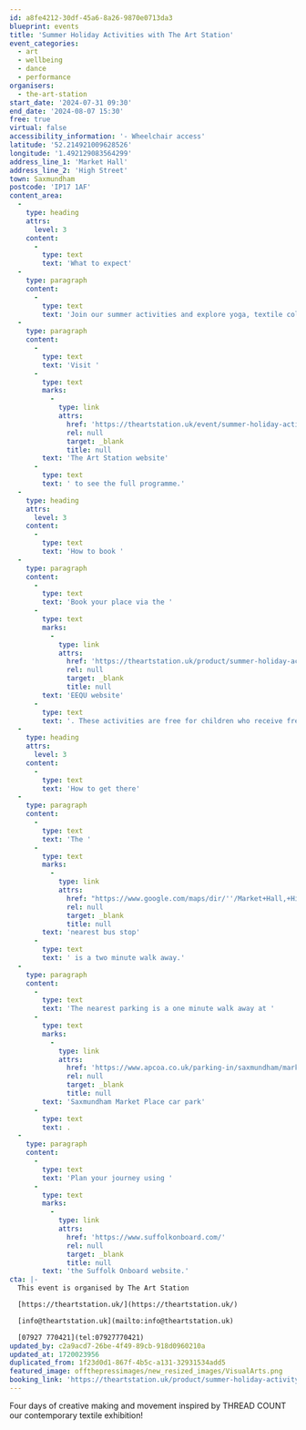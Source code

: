 ```yaml
---
id: a8fe4212-30df-45a6-8a26-9870e0713da3
blueprint: events
title: 'Summer Holiday Activities with The Art Station'
event_categories:
  - art
  - wellbeing
  - dance
  - performance
organisers:
  - the-art-station
start_date: '2024-07-31 09:30'
end_date: '2024-08-07 15:30'
free: true
virtual: false
accessibility_information: '- Wheelchair access'
latitude: '52.214921009628526'
longitude: '1.492129083564299'
address_line_1: 'Market Hall'
address_line_2: 'High Street'
town: Saxmundham
postcode: 'IP17 1AF'
content_area:
  -
    type: heading
    attrs:
      level: 3
    content:
      -
        type: text
        text: 'What to expect'
  -
    type: paragraph
    content:
      -
        type: text
        text: 'Join our summer activities and explore yoga, textile collage, clay crafts, dance and more. Lunch, snacks and refreshments included!'
  -
    type: paragraph
    content:
      -
        type: text
        text: 'Visit '
      -
        type: text
        marks:
          -
            type: link
            attrs:
              href: 'https://theartstation.uk/event/summer-holiday-activity-days/'
              rel: null
              target: _blank
              title: null
        text: 'The Art Station website'
      -
        type: text
        text: ' to see the full programme.'
  -
    type: heading
    attrs:
      level: 3
    content:
      -
        type: text
        text: 'How to book '
  -
    type: paragraph
    content:
      -
        type: text
        text: 'Book your place via the '
      -
        type: text
        marks:
          -
            type: link
            attrs:
              href: 'https://theartstation.uk/product/summer-holiday-activity-days/?archive=1'
              rel: null
              target: _blank
              title: null
        text: 'EEQU website'
      -
        type: text
        text: '. These activities are free for children who receive free school meals, and £30 per day for everyone else.'
  -
    type: heading
    attrs:
      level: 3
    content:
      -
        type: text
        text: 'How to get there'
  -
    type: paragraph
    content:
      -
        type: text
        text: 'The '
      -
        type: text
        marks:
          -
            type: link
            attrs:
              href: "https://www.google.com/maps/dir/''/Market+Hall,+High+St,+Saxmundham+IP17+1AF/@52.2144511,1.4911224,18.25z/data=!4m14!4m13!1m5!1m1!1s0x47d988e870db6707:0x63cd4bcf1f6071f7!2m2!1d1.491607!2d52.213299!1m5!1m1!1s0x47d98953de98b061:0x5dd727c5bce4789a!2m2!1d1.4920969!2d52.214806!3e2?entry=ttu"
              rel: null
              target: _blank
              title: null
        text: 'nearest bus stop'
      -
        type: text
        text: ' is a two minute walk away.'
  -
    type: paragraph
    content:
      -
        type: text
        text: 'The nearest parking is a one minute walk away at '
      -
        type: text
        marks:
          -
            type: link
            attrs:
              href: 'https://www.apcoa.co.uk/parking-in/saxmundham/market-place-saxmundham/'
              rel: null
              target: _blank
              title: null
        text: 'Saxmundham Market Place car park'
      -
        type: text
        text: .
  -
    type: paragraph
    content:
      -
        type: text
        text: 'Plan your journey using '
      -
        type: text
        marks:
          -
            type: link
            attrs:
              href: 'https://www.suffolkonboard.com/'
              rel: null
              target: _blank
              title: null
        text: 'the Suffolk Onboard website.'
cta: |-
  This event is organised by The Art Station

  [https://theartstation.uk/](https://theartstation.uk/)

  [info@theartstation.uk](mailto:info@theartstation.uk)

  [07927 770421](tel:07927770421)
updated_by: c2a9acd7-26be-4f49-89cb-918d0960210a
updated_at: 1720023956
duplicated_from: 1f23d0d1-867f-4b5c-a131-32931534add5
featured_image: offthepressimages/new_resized_images/VisualArts.png
booking_link: 'https://theartstation.uk/product/summer-holiday-activity-days/?archive=1'
---
```

Four days of creative making and movement inspired by THREAD COUNT our contemporary textile exhibition!